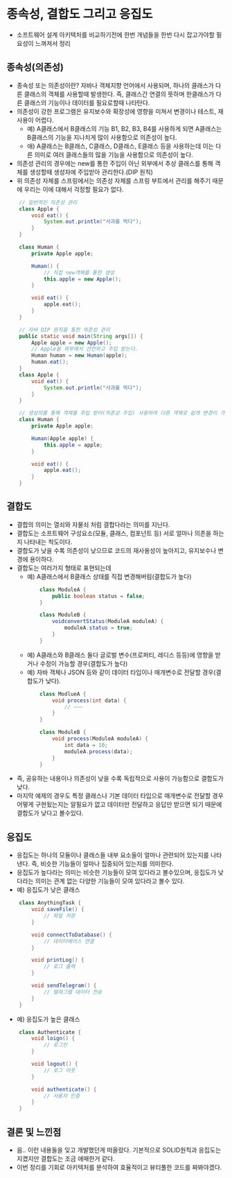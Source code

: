 # 종속성, 결합도 그리고 응집도
- 소프트웨어 설계 아키텍처를 비교하기전에 한번 개념들을 한번 다시 잡고가야할 필요성이 느껴져서 정리

## 종속성(의존성)
- 종속성 또는 의존성이란? 자바나 객체지향 언어에서 사용되며, 하나의 클래스가 다른 클래스의 객체를 사용할때 발생한다. 즉, 클래스간 연결의 뜻하며 한클래스가 다른 클래스의 기능이나 데이터를 필요로할때 나타탄다.
- 의존성이 강한 프로그램은 유지보수와 확장성에 영향을 미쳐서 변경이나 테스트, 재사용이 어렵다. 
    - 예) A클래스에서 B클래스의 기능 B1, B2, B3, B4를 사용하게 되면 A클래스는 B클래스의 기능을 지나치게 많이 사용함으로 의존성이 높다.
    - 애) A클래스는 B클래스, C클래스, D클래스, E클래스 등을 사용하는데 이는 다른 의미로 여러 클래스들의 많을 기능을 사용함으로 의존성이 높다.
- 의존성 관리의 경우에는 new를 통한 주입이 아닌 외부에서 추상 클래스를 통해 객체를 생성할때 생성자에 주입받아 관리한다.(DIP 원칙)
- 위 의존성 자체를 스프링에서는 의존성 자체를 스프링 부트에서 관리를 해주기 때문에 우리는 이에 대해서 걱정할 필요가 없다.

~~~ java 
    // 일반적인 의존성 관리
    class Apple {
        void eat() {
            System.out.println("사과를 먹다");
        }
    }

    class Human {
        private Apple apple;

        Human() {
            // 직접 new객체를 통한 생성
            this.apple = new Apple();
        }

        void eat() {
            apple.eat();
        }
    }

    // 자바 DIP 원칙을 통한 의존성 관리
    public static void main(String args[]) {
        Apple apple = new Apple();
        // Apple을 외부에서 선언하고 주입 받는다.
        Human human = new Human(apple);
        human.eat();
    }
    class Apple {
        void eat() {
            System.out.println("사과를 먹다");
        }
    }

    // 생성자를 통해 객체를 주입 받아(의존성 주입) 사용하여 다른 객체로 쉽게 변경이 가능하다.
    class Human {
        private Apple apple;

        Human(Apple apple) {
            this.apple = apple;
        }

        void eat() {
            apple.eat();
        }
    }
~~~

## 결합도
- 결합의 의미는 열쇠와 자물쇠 처럼 결합다라는 의미를 지닌다.
- 결합도는 소프트웨어 구성요소(모듈, 클래스, 컴포넌트 등) 서로 얼마나 의존을 하는지 나타내는 척도이다.
- 결합도가 낮을 수록 의존성이 낮으므로 코드의 재사용성이 높아지고, 유지보수나 변경에 용이하다.
- 결합도는 여러가지 형태로 표현되는데
    - 예) A클래스에서 B클래스 상태를 직접 변경해버림(결합도가 높다)
        ~~~ java
            class ModuleA {
                public boolean status = false;
            }

            class ModuleB {
                voidconvertStatus(ModuleA moduleA) {
                    moduleA.status = true;
                }
            }
        ~~~
    - 예) A클래스와 B클래스 둘다 글로벌 변수(프로퍼티, 레디스 등등)에 영향을 받거나 수정이 가능할 경우(결합도가 높다)
    - 예) 자바 객체나 JSON 등와 같이 데이터 타입이나 매개변수로 전달할 경우(결합도가 낮다).
        ~~~ java
            class ModlueA {
                void process(int data) {
                    // ~~~
                }
            }

            class ModuleB {
                void process(ModuleA moduleA) {
                    int data = 10;
                    moduleA.process(data);
                }
            }
        ~~~
- 즉, 공유하는 내용이나 의존성이 낮을 수록 독립적으로 사용이 가능함으로 결합도가 낮다.
- 마지막 예제의 경우도 특정 클래스나 기본 데이터 타입으로 매개변수로 전달할 경우 어떻게 구현됬는지는 알필요가 없고 데이터만 전달하고 응답만 받으면 되기 때문에 결합도가 낮다고 볼수있다.

## 응집도
- 응집도는 하나의 모듈이나 클래스들 내부 요소들이 얼마나 관련되어 있는지를 나타낸다. 즉, 비슷한 기능들이 얼마나 집중되어 있는지를 의미한다.
- 응집도가 높다라는 의미는 비슷한 기능들이 모여 있다라고 볼수있으며, 응집도가 낮다라는 의미는 관계 없는 다양한 기능들이 모여 있다라고 볼수 있다.
- 예) 응집도가 낮은 클래스
~~~ java
    class AnythingTask {
        void saveFile() {
            // 파일 저장
        }

        void connectToDatabase() {
            // 데이터베이스 연결
        }

        void printLog() {
            // 로그 출력
        }

        void sendTelegram() {
            // 텔레그렘 데이터 전송
        }
    }
~~~
- 예) 응집도가 높은 클래스
~~~ java
    class Authenticate {
        void loign() {
            // 로그인
        }

        void logout() {
            // 로그 아웃
        }

        void authenticate() {
            // 사용자 인증
        }
    }
~~~

## 결론 및 느낀점
- 음.. 이런 내용들을 잊고 개발했던게 떠올랐다. 기본적으로 SOLID원칙과 응집도는 지켰지만 결합도는 조금 애매한거 같다.
- 이번 정리를 기회로 아키텍처를 분석하여 효율적이고 뷰티풀한 코드를 짜봐야겠다.